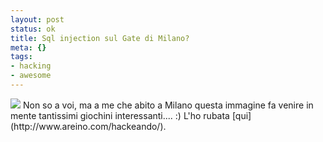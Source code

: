 ```yaml
--- 
layout: post
status: ok
title: Sql injection sul Gate di Milano?
meta: {}
tags: 
- hacking
- awesome
---
```

<img src="http://fast.mgpf.it/mini.jpg"/>  
Non so a voi, ma a me che abito a Milano questa immagine fa venire in mente tantissimi giochini interessanti.... :)  
L'ho rubata [qui](http://www.areino.com/hackeando/).  
  
 
